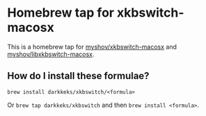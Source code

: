 # Homebrew tap for xkbswitch-macosx

This is a homebrew tap for [myshov/xkbswitch-macosx](https://github.com/myshov/xkbswitch-macosx) and [myshov/libxkbswitch-macosx](https://github.com/myshov/libxkbswitch-macosx).

## How do I install these formulae?

`brew install darkkeks/xkbswitch/<formula>`

Or `brew tap darkkeks/xkbswitch` and then `brew install <formula>`.
